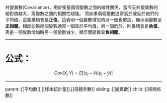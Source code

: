 共變異數(Covariance)，用於衡量兩個變數之間的線性關係，當今天共變異數的絕對值越大，兩變數之間的相關性越強。
而如果兩個變數通常高於或低於他們的平均值，這些乘積會是**正值**，這表明一個變數增加時另一個也增加，顯示兩變數呈**正相關**。相反如果兩個變數通常一個高於平均值，另一個低於，則乘積會是**負值**，表是一個變數增加時另一個變數減少，顯示兩變數呈**負相關**。
- - -
# 公式：
$$
Cov(X,Y)=E\left[(x_i-\bar{x})(y_i-\bar{y})\right]
$$
- - -
parent::[[平均數]],[[樣本統計量]],[[母體參數]]
sibling::[[變異數]]
child::[[相關係數]]